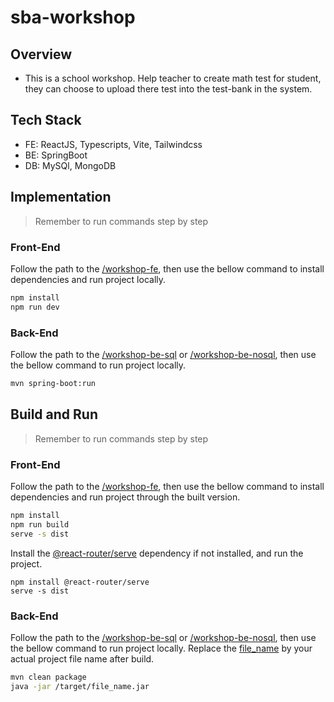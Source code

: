 # sba-workshop

## Overview
- This is a school workshop. Help teacher to create math test for student, they can choose to upload there test into the test-bank in the system.
  
## Tech Stack
- FE: ReactJS, Typescripts, Vite, Tailwindcss
- BE: SpringBoot
- DB: MySQl, MongoDB

## Implementation
> Remember to run commands step by step
### Front-End
Follow the path to the [/workshop-fe](), then use the bellow command to install dependencies and run project locally.

```bash
npm install
npm run dev
```

### Back-End
Follow the path to the [/workshop-be-sql]() or [/workshop-be-nosql](), then use the bellow command to run project locally.

```bash
mvn spring-boot:run
```
## Build and Run
> Remember to run commands step by step
### Front-End
Follow the path to the [/workshop-fe](), then use the bellow command to install dependencies and run project through the built version.

```bash
npm install
npm run build
serve -s dist
```
Install the [@react-router/serve](https://www.npmjs.com/package/@react-router/serve) dependency if not installed, and run the project.
```
npm install @react-router/serve
serve -s dist
```
### Back-End
Follow the path to the [/workshop-be-sql]() or [/workshop-be-nosql](), then use the bellow command to run project locally. Replace the [file_name]() by your actual project file name after build.

```bash
mvn clean package
java -jar /target/file_name.jar
```
